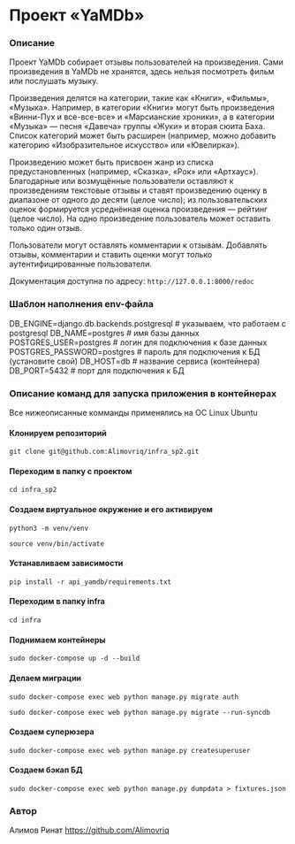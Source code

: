 # Проект «YaMDb»

### Описание
Проект YaMDb собирает отзывы пользователей на произведения. Сами произведения в YaMDb не хранятся, здесь нельзя посмотреть фильм или послушать музыку.

Произведения делятся на категории, такие как «Книги», «Фильмы», «Музыка». Например, в категории «Книги» могут быть произведения «Винни-Пух и все-все-все» и «Марсианские хроники», а в категории «Музыка» — песня «Давеча» группы «Жуки» и вторая сюита Баха. Список категорий может быть расширен (например, можно добавить категорию «Изобразительное искусство» или «Ювелирка»). 

Произведению может быть присвоен жанр из списка предустановленных (например, «Сказка», «Рок» или «Артхаус»). 
Благодарные или возмущённые пользователи оставляют к произведениям текстовые отзывы и ставят произведению оценку в диапазоне от одного до десяти (целое число); из пользовательских оценок формируется усреднённая оценка произведения — рейтинг (целое число). На одно произведение пользователь может оставить только один отзыв.

Пользователи могут оставлять комментарии к отзывам.
Добавлять отзывы, комментарии и ставить оценки могут только аутентифицированные пользователи.

Документация доступна по адресу: ```http://127.0.0.1:8000/redoc```

### Шаблон наполнения env-файла
DB_ENGINE=django.db.backends.postgresql # указываем, что работаем с postgresql
DB_NAME=postgres # имя базы данных
POSTGRES_USER=postgres # логин для подключения к базе данных
POSTGRES_PASSWORD=postgres # пароль для подключения к БД (установите свой)
DB_HOST=db # название сервиса (контейнера)
DB_PORT=5432 # порт для подключения к БД

### Описание команд для запуска приложения в контейнерах
Все нижеописанные комманды применялись на ОС Linux Ubuntu
#### Клонируем репозиторий 

```
git clone git@github.com:Alimovriq/infra_sp2.git
```
#### Переходим в папку с проектом
```
cd infra_sp2
```

#### Создаем виртуальное окружение и его активируем
```
python3 -m venv/venv
```
```
source venv/bin/activate
```

#### Устанавливаем зависимости 
```
pip install -r api_yamdb/requirements.txt
```

#### Переходим в папку infra 
```
cd infra
```

#### Поднимаем контейнеры
```
sudo docker-compose up -d --build
```
#### Делаем миграции
```
sudo docker-compose exec web python manage.py migrate auth
```
```
sudo docker-compose exec web python manage.py migrate --run-syncdb
```
#### Создаем суперюзера
```
sudo docker-compose exec web python manage.py createsuperuser
```

#### Создаем бэкап БД
```
sudo docker-compose exec web python manage.py dumpdata > fixtures.json
```

### Автор
Алимов Ринат
https://github.com/Alimovriq